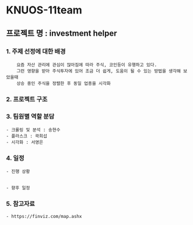 # KNUOS-11team
## 프로젝트 명 : investment helper

### 1. 주제 선정에 대한 배경
        요즘 자산 관리에 관심이 많아짐에 따라 주식, 코인등이 유행하고 있다.
        그런 영향을 받아 주식투자에 있어 조금 더 쉽게, 도움이 될 수 있는 방법을 생각해 보았을때
        상승 중인 주식을 정렬한 후 동일 업종을 시각화

### 2. 프로젝트 구조


### 3. 팀원별 역할 분담
    - 크롤링 및 분석 : 송현수
    - 플라스크 : 곽희섭
    - 시각화 : 서영은

### 4. 일정
    - 진행 상황
    
    
    - 향후 일정



### 5. 참고자료
    - https://finviz.com/map.ashx
